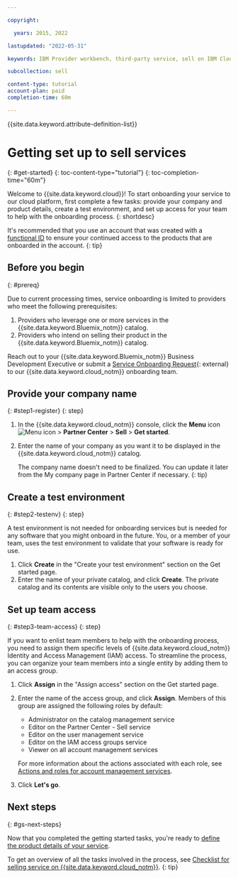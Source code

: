 ```yaml
---

copyright:

  years: 2015, 2022

lastupdated: "2022-05-31"

keywords: IBM Provider workbench, third-party service, sell on IBM Cloud, resource management console, RMC, provider workbench, integrated billing service, onboarding workbench

subcollection: sell

content-type: tutorial
account-plan: paid
completion-time: 60m

---
```


{{site.data.keyword.attribute-definition-list}}

# Getting set up to sell services
{: #get-started}
{: toc-content-type="tutorial"} 
{: toc-completion-time="60m"} 

Welcome to {{site.data.keyword.cloud}}! To start onboarding your service to our cloud platform, first complete a few tasks: provide your company and product details, create a test environment, and set up access for your team to help with the onboarding process.
{: shortdesc}

It's recommended that you use an account that was created with a [functional ID](/docs/account?topic=account-identity-overview#functionalid-bestpract) to ensure your continued access to the products that are onboarded in the account.
{: tip}

## Before you begin
{: #prereq}

Due to current processing times, service onboarding is limited to providers who meet the following prerequisites:

1. Providers who leverage one or more services in the {{site.data.keyword.Bluemix_notm}} catalog.
2. Providers who intend on selling their product in the {{site.data.keyword.Bluemix_notm}} catalog.

Reach out to your {{site.data.keyword.Bluemix_notm}} Business Development Executive or submit a [Service Onboarding Request](https://www.ibm.com/it-infrastructure/us-en/resources/campaignmail/mail/us-en/xaas_products_onboarding/){: external} to our {{site.data.keyword.cloud_notm}} onboarding team. 

## Provide your company name
{: #step1-register}
{: step}

1. In the {{site.data.keyword.cloud_notm}} console, click the **Menu** icon ![Menu icon](../icons/icon_hamburger.svg "Menu") > **Partner Center** > **Sell** > **Get started**.
2. Enter the name of your company as you want it to be displayed in the {{site.data.keyword.cloud_notm}} catalog.  

    The company name doesn't need to be finalized. You can update it later from the My company page in Partner Center if necessary.
    {: tip}

## Create a test environment
{: #step2-testenv}
{: step}

A test environment is not needed for onboarding services but is needed for any software that you might onboard in the future. You, or a member of your team, uses the test environment to validate that your software is ready for use.

1. Click **Create** in the "Create your test environment" section on the Get started page.
2. Enter the name of your private catalog, and click **Create**. The private catalog and its contents are visible only to the users you choose.

## Set up team access
{: #step3-team-access}
{: step}

If you want to enlist team members to help with the onboarding process, you need to assign them specific levels of {{site.data.keyword.cloud_notm}} Identity and Access Management (IAM) access. To streamline the process, you can organize your team members into a single entity by adding them to an access group. 

1. Click **Assign** in the "Assign access" section on the Get started page.
2. Enter the name of the access group, and click **Assign**. Members of this group are assigned the following roles by default:

    * Administrator on the catalog management service
    * Editor on the Partner Center - Sell service
    * Editor on the user management service
    * Editor on the IAM access groups service
    * Viewer on all account management services
  
    For more information about the actions associated with each role, see [Actions and roles for account management services](/docs/account?topic=account-account-services#account-management-actions-roles).

3. Click **Let's go**. 

## Next steps
{: #gs-next-steps}

Now that you completed the getting started tasks, you're ready to [define the product details of your service](/docs/sell?topic=sell-svc-define). 

To get an overview of all the tasks involved in the process, see [Checklist for selling service on {{site.data.keyword.cloud_notm}}](/docs/sell?topic=sell-checklist). 
{: tip}





